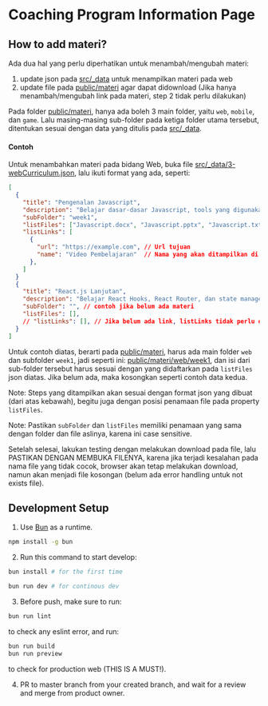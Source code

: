 # Coaching Program Information Page

## How to add materi?

Ada dua hal yang perlu diperhatikan untuk menambah/mengubah materi:

1. update json pada [src/\_data](src/_data/) untuk menampilkan materi pada web
2. update file pada [public/materi](public/materi/) agar dapat didownload (Jika hanya menambah/mengubah link pada materi, step 2 tidak perlu dilakukan)

Pada folder [public/materi](public/materi/), hanya ada boleh 3 main folder, yaitu `web`, `mobile`, dan `game`.
Lalu masing-masing sub-folder pada ketiga folder utama tersebut, ditentukan sesuai dengan data yang ditulis pada [src/\_data](src/_data/).

#### Contoh

Untuk menambahkan materi pada bidang Web, buka file [src/\_data/3-webCurriculum.json](src/_data/3-webCurriculum.json), lalu ikuti format yang ada, seperti:

```json
[
  {
    "title": "Pengenalan Javascript",
    "description": "Belajar dasar-dasar Javascript, tools yang digunakan, dan konsep-konsep dasar pemrograman.",
    "subFolder": "week1",
    "listFiles": ["Javascript.docx", "Javascript.pptx", "Javascript.txt"],
    "listLinks": [
      {
        "url": "https://example.com", // Url tujuan
        "name": "Video Pembelajaran"  // Nama yang akan ditampilkan di web
      },
    ]
  }
  {
    "title": "React.js Lanjutan",
    "description": "Belajar React Hooks, React Router, dan state management.",
    "subFolder": "", // contoh jika belum ada materi
    "listFiles": [],
    // "listLinks": [], // Jika belum ada link, listLinks tidak perlu dibuat
  }
]
```

Untuk contoh diatas, berarti pada [public/materi](public/materi/), harus ada main folder `web` dan subfolder `week1`, jadi seperti ini: [public/materi/web/week1](public/materi/web/week1/), dan isi dari sub-folder tersebut harus sesuai dengan yang didaftarkan pada `listFiles` json diatas. Jika belum ada, maka kosongkan seperti contoh data kedua.

Note: Steps yang ditampilkan akan sesuai dengan format json yang dibuat (dari atas kebawah), begitu juga dengan posisi penamaan file pada property `listFiles`.

Note: Pastikan `subFolder` dan `listFiles` memiliki penamaan yang sama dengan folder dan file aslinya, karena ini case sensitive.

Setelah selesai, lakukan testing dengan melakukan download pada file, lalu PASTIKAN DENGAN MEMBUKA FILENYA, karena jika terjadi kesalahan pada nama file yang tidak cocok, browser akan tetap melakukan download, namun akan menjadi file kosongan (belum ada error handling untuk not exists file).

## Development Setup

1. Use [Bun](https://bun.sh/) as a runtime.

```bash
npm install -g bun
```

2. Run this command to start develop:

```bash
bun install # for the first time
```

```bash
bun run dev # for continous dev
```

3. Before push, make sure to run:

```bash
bun run lint
```

to check any eslint error, and run:

```bash
bun run build
bun run preview
```

to check for production web (THIS IS A MUST!).

4. PR to master branch from your created branch, and wait for a review and merge from product owner.
